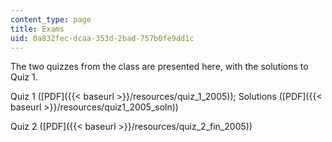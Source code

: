```yaml
---
content_type: page
title: Exams
uid: 0a832fec-dcaa-353d-2bad-757b0fe9dd1c
---
```


The two quizzes from the class are presented here, with the solutions to Quiz 1.

Quiz 1 ([PDF]({{< baseurl >}}/resources/quiz_1_2005)); Solutions ([PDF]({{< baseurl >}}/resources/quiz1_2005_soln))

Quiz 2 ([PDF]({{< baseurl >}}/resources/quiz_2_fin_2005))